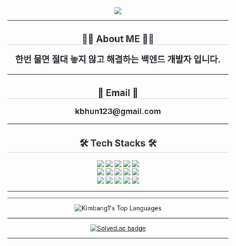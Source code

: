 <!-- 💥 프로필 배너 -->
<div align="center">
  <img src="https://capsule-render.vercel.app/api?type=waving&color=0:3522c3,100:06011e&height=180&text=ByongHoon's%20git%20hub&animation=fadeIn&fontColor=ffffff&fontSize=60" />
</div>

---

<!-- 🧑‍💻 About ME -->
<div align="center">
  <h2 style="border-bottom: 1px solid #d8dee4; color: #282d33;">🧑‍💻 About ME 🧑‍💻</h2>
  <p style="font-weight:700; font-size:20px; color:#282d33; margin-top:10px;">
    한번 물면 절대 놓지 않고 해결하는 백엔드 개발자 입니다.
  </p>
</div>

---

<!-- 📧 Email -->
<div align="center">
  <h2 style="border-bottom: 1px solid #d8dee4; color: #282d33;">📧 Email 📧</h2>
  <p style="font-weight:700; font-size:18px; color:#282d33; margin-top:5px;">
    kbhun123@gmail.com
  </p>
</div>

---

<!-- 🛠️ Tech Stacks -->
<div align="center">
  <h2 style="border-bottom: 1px solid #d8dee4; color: #282d33;">🛠️ Tech Stacks 🛠️</h2>
  <div style="margin-top:8px;">
    <img src="https://img.shields.io/badge/Figma-F24E1E?style=flat&logo=Figma&logoColor=white" />
    <img src="https://img.shields.io/badge/Git-F05032?style=flat&logo=Git&logoColor=white" />
    <img src="https://img.shields.io/badge/Github-181717?style=flat&logo=Github&logoColor=white" />
    <img src="https://img.shields.io/badge/HTML5-E34F26?style=flat&logo=HTML5&logoColor=white" />
    <img src="https://img.shields.io/badge/jQuery-0769AD?style=flat&logo=jQuery&logoColor=white" />
    <br/>
    <img src="https://img.shields.io/badge/Java-007396?style=flat&logo=Java&logoColor=white" />
    <img src="https://img.shields.io/badge/Javascript-F7DF1E?style=flat&logo=Javascript&logoColor=white" />
    <img src="https://img.shields.io/badge/MongoDB-47A248?style=flat&logo=MongoDB&logoColor=white" />
    <img src="https://img.shields.io/badge/MySQL-4479A1?style=flat&logo=MySQL&logoColor=white" />
    <img src="https://img.shields.io/badge/Notion-000000?style=flat&logo=Notion&logoColor=white" />
    <br/>
    <img src="https://img.shields.io/badge/Python-3776AB?style=flat&logo=Python&logoColor=white" />
    <img src="https://img.shields.io/badge/PyTorch-EE4C2C?style=flat&logo=PyTorch&logoColor=white" />
    <img src="https://img.shields.io/badge/React-61DAFB?style=flat&logo=React&logoColor=white" />
    <img src="https://img.shields.io/badge/Slack-4A154B?style=flat&logo=Slack&logoColor=white" />
    <img src="https://img.shields.io/badge/Spring%20Boot-6DB33F?style=flat&logo=Spring%20Boot&logoColor=white" />
  </div>
</div>

---
---

<!-- 🎨 Top Languages (Most Used) -->
<div align="center">
  <img
    src="https://github-readme-stats.vercel.app/api/top-langs/?username=Kimbang1&layout=compact&langs_count=6&hide=HTML,SCSS&theme=radical&title_color=ffffff&icon_color=79ff97&text_color=c9d1d9&bg_color=0d1117"
    alt="Kimbang1's Top Languages"
  />
</div>

---

<!-- 🎨 활동 그래프 대신 solved.ac 뱃지 -->
<div align="center">
  <a href="https://solved.ac/Kimbang1/">
    <img
      src="https://solvedac-readme-badge.vercel.app/api/v1/badge?user=Kimbang1&theme=dark&compact=0"
      alt="Solved.ac badge"
    />
  </a>
</div>

---


